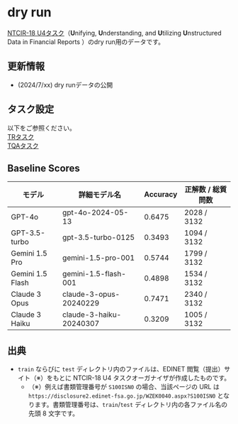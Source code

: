 # dry run
[NTCIR-18 U4タスク](https://sites.google.com/view/ntcir18-u4/home?authuser=0, "NTCIR-18 U4")（**U**nifying, **U**nderstanding, and **U**tilizing **U**nstructured Data in Financial Reports
）のdry run用のデータです。

## 更新情報
- (2024/7/xx) dry runデータの公開

## タスク設定
以下をご参照ください。\
[TRタスク](https://sites.google.com/view/ntcir18-u4/subtasks/table-retrieval?authuser=0, "Table Retrieval")\
[TQAタスク](https://sites.google.com/view/ntcir18-u4/subtasks/table-qa?authuser=0, "Table QA")

## Baseline Scores
| モデル | 詳細モデル名 | Accuracy | 正解数 / 総質問数 |
| --- | --- | --- | --- |
| GPT-4o | gpt-4o-2024-05-13 | 0.6475 | 2028 / 3132 |
| GPT-3.5-turbo | gpt-3.5-turbo-0125 | 0.3493 | 1094 / 3132 |
| Gemini 1.5 Pro | gemini-1.5-pro-001 | 0.5744 | 1799 / 3132 |
| Gemini 1.5 Flash | gemini-1.5-flash-001 | 0.4898 | 1534 / 3132 |
| Claude 3 Opus | claude-3-opus-20240229 | 0.7471 | 2340 / 3132 |
| Claude 3 Haiku | claude-3-haiku-20240307 | 0.3209 | 1005 / 3132 |

## 出典

- `train` ならびに `test` ディレクトリ内のファイルは、EDINET 閲覧（提出）サイト（※）をもとに NTCIR-18 U4 タスクオーガナイザが作成したものです。
    - （※）例えば書類管理番号が `S100ISN0` の場合、当該ページの URL は `https://disclosure2.edinet-fsa.go.jp/WZEK0040.aspx?S100ISN0` となります。書類管理番号は、`train`/`test` ディレクトリ内の各ファイル名の先頭 8 文字です。

